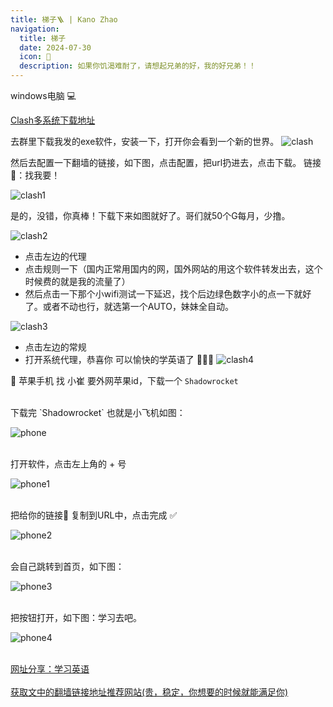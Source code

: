 ```yaml
---
title: 梯子🪜 | Kano Zhao
navigation:
  title: 梯子
  date: 2024-07-30
  icon: 🌲
  description: 如果你饥渴难耐了，请想起兄弟的好，我的好兄弟！！
---
```


windows电脑 💻

<a class="custom-link text-[22px]" href="https://repo.trojan-cdn.com/clash_for_windows_pkg/v%200.20.10/" target="_blank">
  Clash多系统下载地址
</a>

去群里下载我发的exe软件，安装一下，打开你会看到一个新的世界。
![clash](/images/clash/clash.png)

然后去配置一下翻墙的链接，如下图，点击配置，把url扔进去，点击下载。
链接🔗：找我要！

![clash1](/images/clash/clash1.png)

是的，没错，你真棒！下载下来如图就好了。哥们就50个G每月，少撸。

![clash2](/images/clash/clash2.png)

* 点击左边的代理
* 点击规则一下（国内正常用国内的网，国外网站的用这个软件转发出去，这个时候费的就是我的流量了）
* 然后点击一下那个小wifi测试一下延迟，找个后边绿色数字小的点一下就好了。或者不动也行，就选第一个AUTO，妹妹全自动。

![clash3](/images/clash/clash3.png)

* 点击左边的常规
* 打开系统代理，恭喜你 可以愉快的学英语了 🎉🎉🎉
![clash4](/images/clash/clash4.png)

🍎 苹果手机  找 小崔 要外网苹果id，下载一个 `Shadowrocket`

<br/>
下载完 `Shadowrocket` 也就是小飞机如图：

![phone](/images/clash/phone.jpg)

<br/>
打开软件，点击左上角的 + 号

![phone1](/images/clash/phone1.jpg)

<br/>
把给你的链接🔗 复制到URL中，点击完成 ✅

![phone2](/images/clash/phone2.jpg)

<br/>
会自己跳转到首页，如下图：

![phone3](/images/clash/phone3.jpg)

<br/>
把按钮打开，如下图：学习去吧。

![phone4](/images/clash/phone4.jpg)

<br/>
<a class="custom-link text-[18px]" href="https://cn.pornhub.com" target="_blank"> 网址分享：学习英语</a>

<br/>
<br/>
<a class="custom-link text-[18px]" href="https://www.kuromis.com/" target="_blank">
获取文中的翻墙链接地址推荐网站(贵，稳定，你想要的时候就能满足你)
</a>
